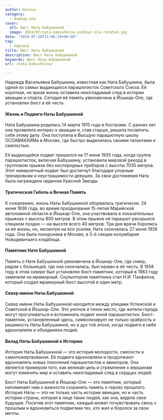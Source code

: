 ```yaml
---
author: morava
category:
  - йошкар-ола
cover:
  alt: Бюст Наты Бабушкиной
  image: 2024/07/nata-babushkina-yoshkar-ola-rotated.jpg
date: "2024-07-20T21:06:19+00:00"
tag:
  - персона
title: Бюст Наты Бабушкиной
description: Бюст Наты Бабушкиной
keywords: Бюст Наты Бабушкиной
url: /nata-babushkina/

---
```

Надежда Васильевна Бабушкина, известная как Ната Бабушкина, была одной из самых выдающихся парашютисток Советского Союза. Её короткая, но яркая жизнь оставила неизгладимый след в истории авиации и спорта. Сегодня её память увековечена в Йошкар-Оле, где установлен бюст в её честь.

#### Жизнь и Подвиги Наты Бабушкиной

Ната Бабушкина родилась 14 марта 1915 года в Костроме. С ранних лет она проявляла интерес к авиации и, став старше, решила посвятить себя этому делу. Она поступила в Высшую парашютную школу ОСОАВИАХИМа в Москве, где быстро выделилась своими талантами и смелостью.

Её выдающийся подвиг пришелся на 17 июня 1935 года, когда группа парашютисток, включая Бабушкину, установила мировой рекорд в групповом прыжке без кислородных приборов с высоты 7035 метров. Этот невероятный подвиг был достигнут благодаря упорным тренировкам и неустрашимости девушек. За свои достижения Ната была награждена орденом Красной Звезды.

#### Трагическая Гибель и Вечная Память

К сожалению, жизнь Наты Бабушкиной оборвалась трагически. 24 июня 1936 года, во время празднования 15-летия Марийской автономной области в Йошкар-Оле, она участвовала в показательных прыжках с высоты 800 метров. В этом прыжке её парашют раскрылся слишком поздно — на высоте всего 40 метров. Три дня врачи боролись за её жизнь, но, несмотря на все усилия, Ната скончалась 27 июня 1936 года. Она была похоронена в Москве, в 5-й секции колумбария Новодевичьего кладбища.

#### Памятник Нате Бабушкиной

Память о Нате Бабушкиной увековечена в Йошкар-Оле, где сквер, рядом с больницей, где она скончалась, был назван в её честь. В 1958 году в этом сквере был установлен бюст-памятник, который в 1983 году заменили на мраморный. Скульптором памятника стал Н.И. Панфилов, который создал мраморный бюст высотой в один метр.

#### Сквер имени Наты Бабушкиной

Сквер имени Наты Бабушкиной находится между улицами Успенской и Советской в Йошкар-Оле. Это уютное и тихое место, где жители города могут прогуливаться и вспоминать подвиг юной парашютистки. Бюст-памятник, установленный здесь, символизирует не только храбрость и решимость Наты Бабушкиной, но и дух той эпохи, когда подвиги в небе вдохновляли и объединяли людей.

#### Вклад Наты Бабушкиной в Историю

История Наты Бабушкиной — это история молодости, смелости и самопожертвования. Её подвиги вдохновляли и продолжают вдохновлять новых поколений парашютистов и авиаторов. Она является примером того, как великая цель и стремление к вершинам могут изменить мир и оставить неизгладимый след в сердцах людей.

Бюст Наты Бабушкиной в Йошкар-Оле — это памятник, который напоминает нам о важности сохранять память о героях прошлого. История Наты — это не только часть истории авиации, но и часть истории страны, которая в лице таких людей, как она, видела свое будущее. Посетив этот памятник, каждый может почувствовать связь с прошлым и вдохновиться подвигами тех, кто жил и боролся за свои мечты.
